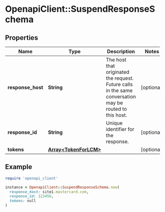 # OpenapiClient::SuspendResponseSchema

## Properties

| Name | Type | Description | Notes |
| ---- | ---- | ----------- | ----- |
| **response_host** | **String** | The host that originated the request. Future calls in the same conversation may be routed to this host.  | [optional] |
| **response_id** | **String** | Unique identifier for the response.  | [optional] |
| **tokens** | [**Array&lt;TokenForLCM&gt;**](TokenForLCM.md) |  | [optional] |

## Example

```ruby
require 'openapi_client'

instance = OpenapiClient::SuspendResponseSchema.new(
  response_host: site1.mastercard.com,
  response_id: 123456,
  tokens: null
)
```

